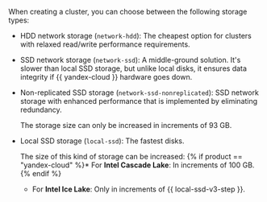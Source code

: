 When creating a cluster, you can choose between the following storage types:

* HDD network storage (`network-hdd`): The cheapest option for clusters with relaxed read/write performance requirements.
* SSD network storage (`network-ssd`): A middle-ground solution. It's slower than local SSD storage, but unlike local disks, it ensures data integrity if {{ yandex-cloud }} hardware goes down.
* Non-replicated SSD storage (`network-ssd-nonreplicated`): SSD network storage with enhanced performance that is implemented by eliminating redundancy.

  The storage size can only be increased in increments of 93 GB.

* Local SSD storage (`local-ssd`): The fastest disks.

  The size of this kind of storage can be increased:
    {% if product == "yandex-cloud" %}* For **Intel Cascade Lake**: In increments of 100 GB.{% endif %}
    * For **Intel Ice Lake**: Only in increments of {{ local-ssd-v3-step }}.
